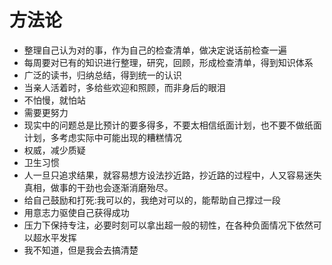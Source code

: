 # 方法论

- 整理自己认为对的事，作为自己的检查清单，做决定说话前检查一遍
- 每周要对已有的知识进行整理，研究，回顾，形成检查清单，得到知识体系
- 广泛的读书，归纳总结，得到统一的认识
- 当亲人活着时，多给些欢迎和照顾，而非身后的眼泪
- 不怕慢，就怕站
- 需要更努力
- 现实中的问题总是比预计的要多得多，不要太相信纸面计划，也不要不做纸面计划，多考虑实际中可能出现的糟糕情况
- 权威，减少质疑
- 卫生习惯
- 人一旦只追求结果，就容易想方设法抄近路，抄近路的过程中，人又容易迷失真相，做事的干劲也会逐渐消磨殆尽。
- 给自己鼓励和打死:我可以的，我绝对可以的，能帮助自己撑过一段
- 用意志力驱使自己获得成功
- 压力下保持专注，必要时刻可以拿出超一般的韧性，在各种负面情况下依然可以超水平发挥
- 我不知道，但是我会去搞清楚